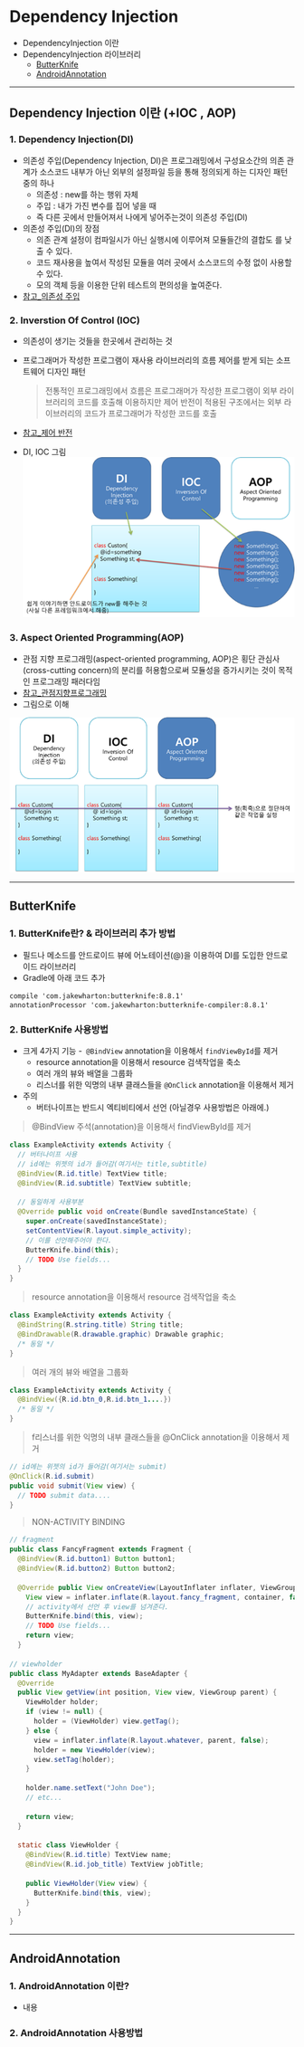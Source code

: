 # Dependency Injection
  - DependencyInjection 이란
  - DependencyInjection 라이브러리
    - [ButterKnife](http://jakewharton.github.io/butterknife/)
    - [AndroidAnnotation](http://androidannotations.org/)

---

## Dependency Injection 이란 (+IOC , AOP)
  ### 1. Dependency Injection(DI)
  - 의존성 주입(Dependency Injection, DI)은 프로그래밍에서 구성요소간의 의존 관계가 소스코드 내부가 아닌 외부의 설정파일 등을 통해 정의되게 하는 디자인 패턴 중의 하나
    - 의존성 : new를 하는 행위 자체
    - 주입 : 내가 가진 변수를 집어 넣을 때
    - 즉 다른 곳에서 만들어져서 나에게 넣어주는것이 의존성 주입(DI)
  - 의존성 주입(DI)의 장점
    - 의존 관계 설정이 컴파일시가 아닌 실행시에 이루어져 모듈들간의 결합도 를 낮출 수 있다.
    - 코드 재사용을 높여서 작성된 모듈을 여러 곳에서 소스코드의 수정 없이 사용할 수 있다.
    - 모의 객체 등을 이용한 단위 테스트의 편의성을 높여준다.
  - [참고_의존성 주입](https://ko.wikipedia.org/wiki/%EC%9D%98%EC%A1%B4%EC%84%B1_%EC%A3%BC%EC%9E%85)

  ### 2. Inverstion Of Control (IOC)
  - 의존성이 생기는 것들을 한곳에서 관리하는 것
  - 프로그래머가 작성한 프로그램이 재사용 라이브러리의 흐름 제어를 받게 되는 소프트웨어 디자인 패턴
    > 전통적인 프로그래밍에서 흐름은 프로그래머가 작성한 프로그램이 외부 라이브러리의 코드를 호출해 이용하지만 제어 반전이 적용된 구조에서는 외부 라이브러리의 코드가 프로그래머가 작성한 코드를 호출
  - [참고_제어  반전](https://ko.wikipedia.org/wiki/%EC%A0%9C%EC%96%B4_%EB%B0%98%EC%A0%84)

  - DI, IOC 그림
  ![](https://github.com/Lee-KyungSeok/Study/blob/master/Android/Contents/DependencyInjection/picture/DI,IOP.png)

  ### 3. Aspect Oriented Programming(AOP)
  - 관점 지향 프로그래밍(aspect-oriented programming, AOP)은 횡단 관심사(cross-cutting concern)의 분리를 허용함으로써 모듈성을 증가시키는 것이 목적인 프로그래밍 패러다임
  - [참고_관점지향프로그래밍](https://ko.wikipedia.org/wiki/%EA%B4%80%EC%A0%90_%EC%A7%80%ED%96%A5_%ED%94%84%EB%A1%9C%EA%B7%B8%EB%9E%98%EB%B0%8D)
  - 그림으로 이해

  ![](https://github.com/Lee-KyungSeok/Study/blob/master/Android/Contents/DependencyInjection/picture/AOP.png)

---

## ButterKnife
  ### 1. ButterKnife란? & 라이브러리 추가 방법
  - 필드나 메소드를 안드로이드 뷰에 어노테이션(@)을 이용하여 DI를 도입한 안드로이드 라이브러리
  - Gradle에 아래 코드 추가
  ```
  compile 'com.jakewharton:butterknife:8.8.1'
  annotationProcessor 'com.jakewharton:butterknife-compiler:8.8.1'  
  ```

  ### 2. ButterKnife 사용방법
  - 크게 4가지 기능
    -` @BindView` annotation을 이용해서 `findViewById`를 제거
    - resource annotation을 이용해서 resource 검색작업을 축소
    - 여러 개의 뷰와 배열을 그룹화
    - 리스너를 위한 익명의 내부 클래스들을 `@OnClick` annotation을 이용해서 제거
  - 주의
    - 버터나이프는 반드시 엑티비티에서 선언 (아닐경우 사용방법은 아래에.)

  >  @BindView 주석(annotation)을 이용해서 findViewById를 제거

  ```java
  class ExampleActivity extends Activity {
    // 버터나이프 사용
    // id에는 위젯의 id가 들어감(여기서는 title,subtitle)
    @BindView(R.id.title) TextView title;
    @BindView(R.id.subtitle) TextView subtitle;

    // 동일하게 사용부분
    @Override public void onCreate(Bundle savedInstanceState) {
      super.onCreate(savedInstanceState);
      setContentView(R.layout.simple_activity);
      // 이를 선언해주어야 한다.
      ButterKnife.bind(this);
      // TODO Use fields...
    }
  }
  ```

  > resource annotation을 이용해서 resource 검색작업을 축소

  ```java
  class ExampleActivity extends Activity {
    @BindString(R.string.title) String title;
    @BindDrawable(R.drawable.graphic) Drawable graphic;
    /* 동일 */
  }
  ```

  > 여러 개의 뷰와 배열을 그룹화

  ```java
  class ExampleActivity extends Activity {
    @BindView({R.id.btn_0,R.id.btn_1....})
    /* 동일 */
  }

  ```

  > f리스너를 위한 익명의 내부 클래스들을 @OnClick annotation을 이용해서 제거

  ```java
  // id에는 위젯의 id가 들어감(여기서는 submit)
  @OnClick(R.id.submit)
  public void submit(View view) {
    // TODO submit data....
  }
  ```

  > NON-ACTIVITY BINDING

  ```java
  // fragment
  public class FancyFragment extends Fragment {
    @BindView(R.id.button1) Button button1;
    @BindView(R.id.button2) Button button2;

    @Override public View onCreateView(LayoutInflater inflater, ViewGroup container, Bundle savedInstanceState) {
      View view = inflater.inflate(R.layout.fancy_fragment, container, false);
      // activity에서 선언 후 view를 넘겨준다.
      ButterKnife.bind(this, view);
      // TODO Use fields...
      return view;
    }  

  // viewholder  
  public class MyAdapter extends BaseAdapter {
    @Override
    public View getView(int position, View view, ViewGroup parent) {
      ViewHolder holder;
      if (view != null) {
        holder = (ViewHolder) view.getTag();
      } else {
        view = inflater.inflate(R.layout.whatever, parent, false);
        holder = new ViewHolder(view);
        view.setTag(holder);
      }

      holder.name.setText("John Doe");
      // etc...

      return view;
    }

    static class ViewHolder {
      @BindView(R.id.title) TextView name;
      @BindView(R.id.job_title) TextView jobTitle;

      public ViewHolder(View view) {
        ButterKnife.bind(this, view);
      }
    }
  }
  ```

---

## AndroidAnnotation
  ### 1. AndroidAnnotation 이란?
  - 내용

  ### 2. AndroidAnnotation 사용방법

  ```java

  ```
